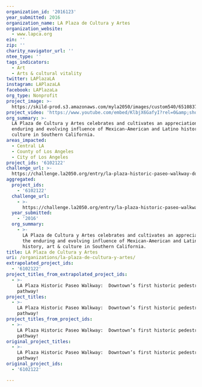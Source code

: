 ```yaml
---
organization_id: '2016123'
year_submitted: 2016
organization_name: LA Plaza de Cultura y Artes
organization_website:
  - www.lapca.org
ein: ''
zip: ''
charity_navigator_url: ''
ntee_type: ''
tags_indicators:
  - Art
  - Arts & cultural vitality
twitter: LAPlazaLA
instagram: LAPlazaLA
facebook: LAPlazaLa
org_type: Nonprofit
project_image: >-
  https://skild-prod.s3.amazonaws.com/myla2050/images/custom540/6510837105741-team89.jpg
project_video: 'https://www.youtube.com/embed/KlbjX6GafyI?rel=0&amp;showinfo=0'
org_summary: >-
  LA Plaza de Cultura y Artes celebrates and cultivates an appreciation for the
  enduring and evolving influence of Mexican-American and Latino history, art &
  culture in Southern California.
areas_impacted:
  - Central LA
  - County of Los Angeles
  - City of Los Angeles
project_ids: '6102122'
challenge_url: >-
  https://challenge.la2050.org/entry/la-plaza-historic-paseo-walkway-downtowns-first-historic-pedestrian-pathway!
aggregated:
  project_ids:
    - '6102122'
  challenge_url:
    - >-
      https://challenge.la2050.org/entry/la-plaza-historic-paseo-walkway-downtowns-first-historic-pedestrian-pathway!
  year_submitted:
    - '2016'
  org_summary:
    - >-
      LA Plaza de Cultura y Artes celebrates and cultivates an appreciation for
      the enduring and evolving influence of Mexican-American and Latino
      history, art & culture in Southern California.
title: LA Plaza de Cultura y Artes
uri: /organizations/la-plaza-de-cultura-y-artes/
extrapolated_project_ids:
  - '6102122'
project_titles_from_extrapolated_project_ids:
  - >-
    LA Plaza Historic Paseo Walkway:  Downtown’s first historic pedestrian
    pathway!
project_titles:
  - >-
    LA Plaza Historic Paseo Walkway:  Downtown’s first historic pedestrian
    pathway!
project_titles_from_project_ids:
  - >-
    LA Plaza Historic Paseo Walkway:  Downtown’s first historic pedestrian
    pathway!
original_project_titles:
  - >-
    LA Plaza Historic Paseo Walkway:  Downtown’s first historic pedestrian
    pathway!
original_project_ids:
  - '6102122'

---
```

